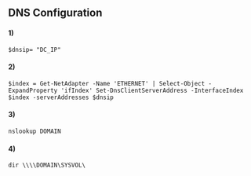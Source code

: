## DNS Configuration

#### 1) 

    $dnsip= "DC_IP"

#### 2) 

    $index = Get-NetAdapter -Name 'ETHERNET' | Select-Object -ExpandProperty 'ifIndex' Set-DnsClientServerAddress -InterfaceIndex $index -serverAddresses $dnsip

#### 3) 

    nslookup DOMAIN

#### 4) 

    dir \\\\DOMAIN\SYSVOL\
